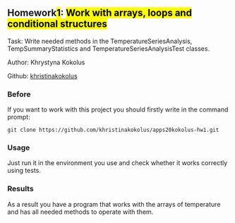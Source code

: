 ## Homework<mark>1</mark>: <mark>Work with arrays, loops and conditional structures</mark>
Task: Write needed methods in the TemperatureSeriesAnalysis, TempSummaryStatistics and TemperatureSeriesAnalysisTest
classes.

Author: Khrystyna Kokolus 
 
Github: [khristinakokolus](https://github.com/khristinakokolus)
### Before 

If you want to work with this project you should firstly write in the command prompt:

`git clone https://github.com/khristinakokolus/apps20kokolus-hw1.git`


### Usage

Just run it in the environment you use and check whether it works correctly
using tests.

### Results

As a result you have a program that works with the arrays of temperature
and has all needed methods to operate with them.